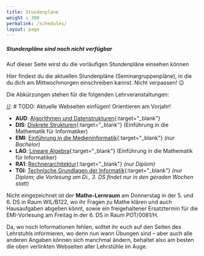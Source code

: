 ```yaml
---
title: Stundenpläne
weight : 300
permalink: /schedules/
layout: page
---
```


<div class="panel">
  <h5>Stundenpläne sind noch nicht verfügbar</h5>
  <p>Auf dieser Seite wirst du die vorläufigen Stundenpläne einsehen können</p>
</div>

Hier findest du die aktuellen Stundenpläne (Seminargruppenpläne), in die du dich am Mittwochmorgen einschreiben kannst. Nicht verpassen! :wink:

Die Abkürzungen stehen für die folgenden Lehrveranstaltungen:


[//]: # TODO: Aktuelle Webseiten einfügen! Orientieren am Vorjahr!

* **AUD**: [Algorithmen und Datenstrukturen](https://www.orchid.inf.tu-dresden.de/teaching/2017ws/aud/){:target="_blank"}
* **DIS**: [Diskrete Strukturen](https://tu-dresden.de/mn/math/algebra/das-institut/beschaeftigte/antje-noack/dateien/einfmathinf){:target="_blank"} (Einführung in die Mathematik für Informatiker)
* **EMI**: [Einführung in die Medieninformatik](https://tu-dresden.de/ing/informatik/ai/mci/studium/lehrveranstaltungen-1/einfuehrung-in-die-medieninformatik){:target="_blank"}  *(nur Bachelor)*
* **LAG**: [Lineare Algebra](https://tu-dresden.de/mn/math/algebra/das-institut/beschaeftigte/antje-noack/dateien/einfmathinf){:target="_blank"} (Einführung in die Mathematik für Informatiker)
* **RA1**:  [Rechnerarchitektur](https://tu-dresden.de/ing/informatik/ti/vlsi/studium/informationen_zum_studium/beschreibung_der_lehrveranstaltungen/rechnerarchitektur_I){:target="_blank"} *(nur Diplom)*           
* **TGI**: [Technische Grundlagen der Informatik](https://tu-dresden.de/ing/informatik/ti/vlsi/studium/informationen_zum_studium/beschreibung_der_lehrveranstaltungen/technische_grundlagen_der_informatik){:target="_blank"} *(nur Diplom; die Vorlesung am Di., 3. DS findet nur in den geraden Wochen statt)*           

Nicht eingezeichnet ist der **Mathe-Lernraum** am Donnerstag in der 5. und 6. DS in Raum WIL/B122, wo ihr Fragen zu Mathe klären und auch Hausaufgaben abgeben könnt, sowie ein freigehaltener Ersatztermin für die EMI-Vorlesung am Freitag in der 6. DS in Raum POT/0081/H.

Da, wo noch Informationen fehlen, solltet ihr euch auf den Seiten des Lehrstuhls informieren, wo denn nun wann Übungen sind – aber auch alle anderen Angaben können sich manchmal ändern, behaltet also am besten die oben verlinkten Webseiten aller Lehrstühle im Auge.

[//]: # ({% include all-schedules.html %)
